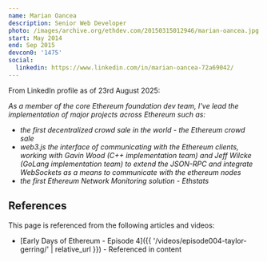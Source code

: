 ```yaml
---
name: Marian Oancea
description: Senior Web Developer
photo: /images/archive.org/ethdev.com/20150315012946/marian-oancea.jpg
start: May 2014
end: Sep 2015
devcon0: '1475'
social:
  linkedin: https://www.linkedin.com/in/marian-oancea-72a69042/
---
```


From LinkedIn profile as of 23rd August 2025:

*As a member of the core Ethereum foundation dev team, I've lead the implementation of major projects across Ethereum such as:*

- *the first decentralized crowd sale in the world - the Ethereum crowd sale*
- *web3.js the interface of communicating with the Ethereum clients, working with Gavin Wood (C++ implementation team) and Jeff Wilcke (GoLang implementation team) to extend the JSON-RPC and integrate WebSockets as a means to communicate with the ethereum nodes*
- *the first Ethereum Network Monitoring solution - Ethstats*


## References

This page is referenced from the following articles and videos:

- [Early Days of Ethereum - Episode 4]({{ '/videos/episode004-taylor-gerring/' | relative_url }}) - Referenced in content

